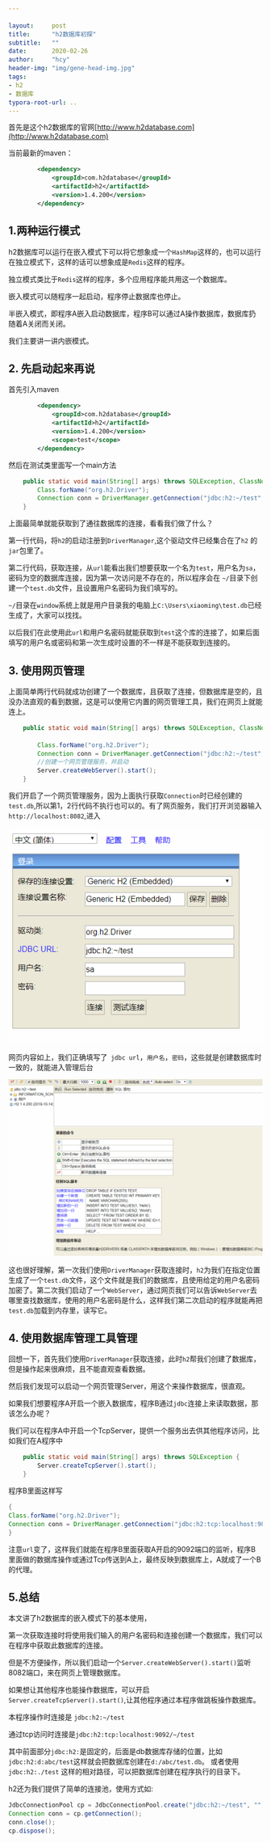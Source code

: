```yaml
---

layout:     post
title:      "h2数据库初探"
subtitle:   ""
date:       2020-02-26
author:     "hcy"
header-img: "img/gene-head-img.jpg"
tags:
- h2
- 数据库
typora-root-url: ..
---
```




首先是这个h2数据库的官网[http://www.h2database.com](http://www.h2database.com)

当前最新的maven：

```xml
        <dependency>
            <groupId>com.h2database</groupId>
            <artifactId>h2</artifactId>
            <version>1.4.200</version>
        </dependency>
```



## 1.两种运行模式

h2数据库可以运行在嵌入模式下可以将它想象成一个`HashMap`这样的，也可以运行在独立模式下，这样的话可以想象成是`Redis`这样的程序。

独立模式类比于`Redis`这样的程序，多个应用程序能共用这一个数据库。

嵌入模式可以随程序一起启动，程序停止数据库也停止。

半嵌入模式，即程序A嵌入启动数据库，程序B可以通过A操作数据库，数据库扔随着A关闭而关闭。

我们主要讲一讲内嵌模式。



## 2. 先启动起来再说

首先引入maven

```xml
        <dependency>
            <groupId>com.h2database</groupId>
            <artifactId>h2</artifactId>
            <version>1.4.200</version>
            <scope>test</scope>
        </dependency>
```

然后在测试类里面写一个main方法

```java
    public static void main(String[] args) throws SQLException, ClassNotFoundException {
        Class.forName("org.h2.Driver");
        Connection conn = DriverManager.getConnection("jdbc:h2:~/test", "sa", "");
    }
```

上面最简单就能获取到了通往数据库的连接，看看我们做了什么？

第一行代码，将`h2`的启动注册到`DriverManager`,这个驱动文件已经集合在了`h2` 的`jar`包里了。

第二行代码，获取连接，从`url`能看出我们想要获取一个名为`test`，用户名为`sa`，密码为空的数据库连接，因为第一次访问是不存在的，所以程序会在 `~/`目录下创建一个`test.db`文件，且设置用户名密码为我们填写的。



`~/`目录在`window`系统上就是用户目录我的电脑上`C:\Users\xiaoming\test.db`已经生成了，大家可以找找。



以后我们在此使用此`url`和用户名密码就能获取到`test`这个库的连接了，如果后面填写的用户名或密码和第一次生成时设置的不一样是不能获取到连接的。



## 3. 使用网页管理

上面简单两行代码就成功创建了一个数据库，且获取了连接，但数据库是空的，且没办法直观的看到数据，这是可以使用它内置的网页管理工具，我们在网页上就能连上。

```java
    public static void main(String[] args) throws SQLException, ClassNotFoundException {

        Class.forName("org.h2.Driver");
        Connection conn = DriverManager.getConnection("jdbc:h2:~/test", "sa", "");
		//创建一个网页管理服务，并启动
        Server.createWebServer().start();
    }
```



我们开启了一个网页管理服务，因为上面执行获取`Connection`时已经创建的`test.db`,所以第1，2行代码不执行也可以的。有了网页服务，我们打开浏览器输入`http://localhost:8082`,进入



![image-20200226215023374](/img/in/2020-02-26-h2%E6%95%B0%E6%8D%AE%E5%BA%93%E5%88%9D%E6%8E%A2/image-20200226215023374.png)

网页内容如上，我们正确填写了` jdbc url`，`用户名`，`密码`，这些就是创建数据库时一致的，就能进入管理后台



![image-20200226215137165](/img/in/2020-02-26-h2%E6%95%B0%E6%8D%AE%E5%BA%93%E5%88%9D%E6%8E%A2/image-20200226215137165.png)



这也很好理解，第一次我们使用`DriverManager`获取连接时，`h2`为我们在指定位置生成了一个`test.db`文件，这个文件就是我们的数据库，且使用给定的用户名密码加密了。第二次我们启动了一个`WebServer`，通过网页我们可以告诉`WebServer`去哪里查找数据库，使用的用户名密码是什么，这样我们第二次启动的程序就能再把`test.db`加载到内存里，读写它。



## 4. 使用数据库管理工具管理

回想一下，首先我们使用`DriverManager`获取连接，此时`h2`帮我们创建了数据库，但是操作起来很麻烦，且不能直观查看数据。

然后我们发现可以启动一个网页管理Server，用这个来操作数据库，很直观。





如果我们想要程序A开启一个嵌入数据库，程序B通过`jdbc`连接上来读取数据，那该怎么办呢？

我们可以在程序A中开启一个TcpServer，提供一个服务出去供其他程序访问，比如我们在A程序中

```java
    public static void main(String[] args) throws SQLException {
        Server.createTcpServer().start();
    }
```



程序B里面这样写

```java
{
Class.forName("org.h2.Driver");
Connection conn = DriverManager.getConnection("jdbc:h2:tcp:localhost:9092/~/test", "sa", "");
}
```

注意`url`变了，这样我们就能在程序B里面获取A开启的9092端口的监听，程序B里面做的数据库操作或通过Tcp传送到A上，最终反映到数据库上，A就成了一个B的代理。





## 5.总结

本文讲了h2数据库的嵌入模式下的基本使用，

第一次获取连接时将使用我们输入的用户名密码和连接创建一个数据库，我们可以在程序中获取此数据库的连接。

但是不方便操作，所以我们启动一个`Server.createWebServer().start()`监听8082端口，来在网页上管理数据库。

如果想让其他程序也能操作数据库，可以开启`Server.createTcpServer().start()`,让其他程序通过本程序做跳板操作数据库。



本程序操作时连接是 `jdbc:h2:~/test`

通过tcp访问时连接是`jdbc:h2:tcp:localhost:9092/~/test`

其中前面部分`jdbc:h2:`是固定的，后面是db数据库存储的位置，比如`jdbc:h2:d:abc/test`这样就会把数据库创建在`d:/abc/test.db`。 或者使用`jdbc:h2:./test` 这样的相对路径，可以把数据库创建在程序执行的目录下。



h2还为我们提供了简单的连接池，使用方式如:

```java
JdbcConnectionPool cp = JdbcConnectionPool.create("jdbc:h2:~/test", "", "");
Connection conn = cp.getConnection();
conn.close();
cp.dispose();
```


